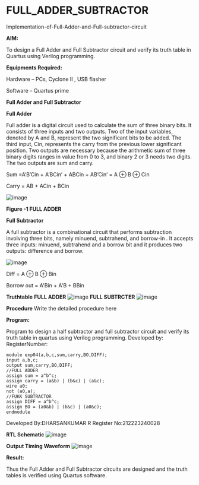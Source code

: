 # FULL_ADDER_SUBTRACTOR

Implementation-of-Full-Adder-and-Full-subtractor-circuit

**AIM:**

To design a Full Adder and Full Subtractor circuit and verify its truth table in Quartus using Verilog programming.

**Equipments Required:**

Hardware – PCs, Cyclone II , USB flasher

Software – Quartus prime

**Full Adder and Full Subtractor**

**Full Adder**

Full adder is a digital circuit used to calculate the sum of three binary bits. It consists of three inputs and two outputs. Two of the input variables, denoted by A and B, represent the two significant bits to be added. The third input, Cin, represents the carry from the previous lower significant position. Two outputs are necessary because the arithmetic sum of three binary digits ranges in value from 0 to 3, and binary 2 or 3 needs two digits. The two outputs are sum and carry.

Sum =A’B’Cin + A’BCin’ + ABCin + AB’Cin’ = A ⊕ B ⊕ Cin 

Carry = AB + ACin + BCin

![image](https://github.com/naavaneetha/FULL_ADDER_SUBTRACTOR/assets/154305477/0f30ba51-5ffb-4198-845f-18e054f675e7)

**Figure -1 FULL ADDER**

**Full Subtractor**

A full subtractor is a combinational circuit that performs subtraction involving three bits, namely minuend, subtrahend, and borrow-in . It accepts three inputs: minuend, subtrahend and a borrow bit and it produces two outputs: difference and borrow.

![image](https://github.com/naavaneetha/FULL_ADDER_SUBTRACTOR/assets/154305477/02b24f51-ab51-4304-9ad6-7b81ffc1ead5)

Diff = A ⊕ B ⊕ Bin 

Borrow out = A'Bin + A'B + BBin

**Truthtable**
**FULL ADDER**
![image](https://github.com/DHARSAN23014208/FULL_ADDER_SUBTRACTOR/assets/149365413/c3c47512-c10c-4b5a-b186-576d04e7cdb2)
**FULL SUBTRCTER**
![image](https://github.com/DHARSAN23014208/FULL_ADDER_SUBTRACTOR/assets/149365413/38e1b281-b41e-4567-b1a4-9b3bf71f71a3)

**Procedure**
Write the detailed procedure here

**Program:**

 Program to design a half subtractor and full subtractor circuit and verify its truth table in quartus using Verilog programming. Developed by: RegisterNumber:
~~~
module exp04(a,b,c,sum,carry,BO,DIFF);
input a,b,c;
output sum,carry,BO,DIFF;
//FULL ADDER
assign sum = a^b^c;
assign carry = (a&b) | (b&c) | (a&c);
wire a0;
not (a0,a);
//FUKK SUBTRACTOR
assign DIFF = a^b^c;
assign BO = (a0&b) | (b&c) | (a0&c);
endmodule
~~~
Developed By:DHARSANKUMAR R
Register No:212223240028

**RTL Schematic**
![image](https://github.com/DHARSAN23014208/FULL_ADDER_SUBTRACTOR/assets/149365413/1460a9c9-f55f-4892-b150-684e8de9256c)


**Output Timing Waveform**
![image](https://github.com/DHARSAN23014208/FULL_ADDER_SUBTRACTOR/assets/149365413/de0f2db7-a7dc-46ee-8445-9298159ea40c)


**Result:**

Thus the Full Adder and Full Subtractor circuits are designed and the truth tables is verified using Quartus software.



